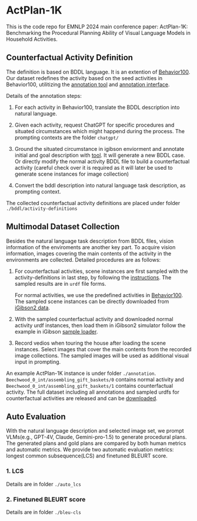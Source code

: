 # ActPlan-1K
This is the code repo for EMNLP 2024 main conference paper: ActPlan-1K: Benchmarking the Procedural Planning Ability of Visual Language Models in Household Activities.

## Counterfactual Activity Definition
   The definition is based on BDDL language. It is an extention of [Behavior100](https://github.com/StanfordVL/bddl/tree/v1.0.1). Our dataset redefines the activity based on the seed activities in Behavior100, utilitizing the [annotation tool](https://behavior.stanford.edu/activity-annotation) and [annotation interface](https://github.com/StanfordVL/behavior-activity-annotator/tree/main?tab=readme-ov-file).

   Details of the annotation steps:
   
   1) For each activity in Behavior100, translate the BDDL description into natural language.

   2) Given each activity, request ChatGPT for specific procedures and situated circumstances which might happend during the process. The prompting contexts are the folder `chatgpt/`

   3) Ground the situated circumstance in igibson enviorment and annotate initial and goal description with [tool](https://stanfordvl.github.io/behavior-activity-annotation/). It will generate a new BDDL case. Or directly modify the normal activity BDDL file to build a counterfactual activity (careful check over it is required as it will later be used to generate scene instances for image collection)

   4) Convert the bddl description into natural language task description, as prompting context.

   The collected counterfactual activity definitions are placed under folder `./bddl/activity-definitions`

## Multimodal Dataset Collection
   Besides the natural language task description from BDDL files, vision information of the enviroments are another key part. To acquire vision information, images covering the main contents of the activity in the environments are collected. Detailed procedures are as follows:

   1. For counterfactual activities, scene instances are first sampled with the activity-definitions in last step, by following the [instructions](https://stanfordvl.github.io/iGibson/sampling.html). The sampled results are in `urdf` file forms.

      For normal activities, we use the predefined activities in [Behavior100](https://github.com/StanfordVL/bddl/tree/v1.0.1). The sampled scene instances can be directly downloaded from [iGibson2 data](https://stanfordvl.github.io/iGibson/dataset.html).

   2. With the sampled counterfactual activity and downloaded normal activity urdf instances, then load them in iGibson2 simulator follow the example in iGibson [sample loader](https://github.com/StanfordVL/iGibson/tree/master/igibson/utils/data_utils/sampling_task/sampling_loader.py). 

   3. Record vedios when touring the house after loading the scene instances. Select images that cover the main contents from the recorded image collections. The sampled images will be used as additional visual input in prompting. 
   
   An example ActPlan-1K instance is under folder `./annotation`. `Beechwood_0_int/assembling_gift_baskets/0` contains normal activity and `Beechwood_0_int/assembling_gift_baskets/1` contains counterfactual activity. The full dataset including all annotations and sampled urdfs for counterfactual activities are released and can be [downloaded](https://drive.google.com/file/d/1jw6I7NnAbcD7zgHKg5-w-fpXaBrkpB7h/view?usp=sharing).

## Auto Evaluation

   With the natural language description and selected image set, we prompt VLMs(e.g., GPT-4V, Claude, Gemini-pro-1.5) to generate procedural plans. The generated plans and gold plans are compared by both human metrics and automatic metrics. We provide two automatic evaluation metrics: longest common subsequence(LCS) and finetuned BLEURT score.

### 1. LCS
   Details are in folder `./auto_lcs`

### 2. Finetuned BLEURT score
   Details are in folder `./bleu-cls`

